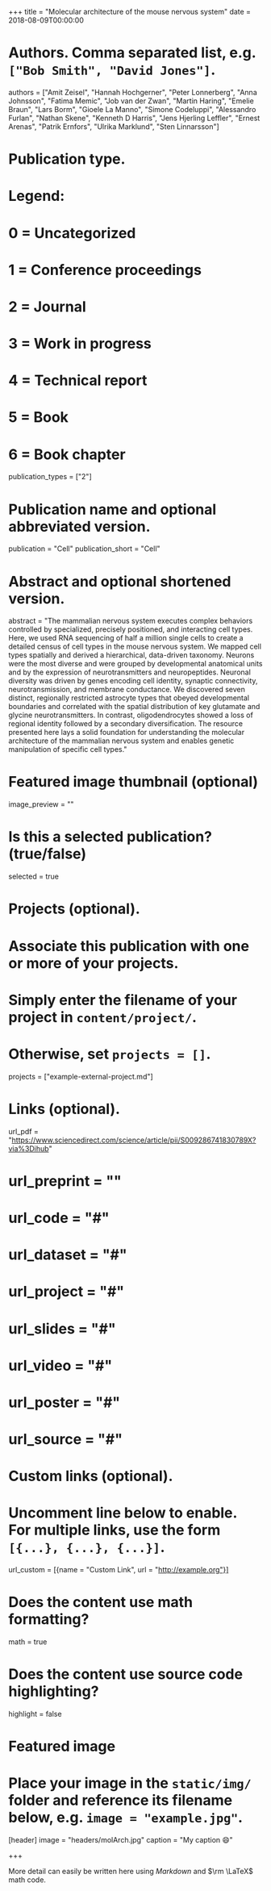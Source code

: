 +++
title = "Molecular architecture of the mouse nervous system"
date = 2018-08-09T00:00:00

# Authors. Comma separated list, e.g. `["Bob Smith", "David Jones"]`.
authors = ["Amit Zeisel", "Hannah Hochgerner", "Peter Lonnerberg", "Anna Johnsson", "Fatima Memic", "Job van der Zwan", "Martin Haring", "Emelie Braun", "Lars Borm", "Gioele La Manno", "Simone Codeluppi", "Alessandro Furlan", "Nathan Skene", "Kenneth D Harris", "Jens Hjerling Leffler", "Ernest Arenas", "Patrik Ernfors", "Ulrika Marklund", "Sten Linnarsson"]

# Publication type.
# Legend:
# 0 = Uncategorized
# 1 = Conference proceedings
# 2 = Journal
# 3 = Work in progress
# 4 = Technical report
# 5 = Book
# 6 = Book chapter
publication_types = ["2"]

# Publication name and optional abbreviated version.
publication = "Cell"
publication_short = "Cell"

# Abstract and optional shortened version.
abstract = "The mammalian nervous system executes complex behaviors controlled by specialized, precisely positioned, and interacting cell types. Here, we used RNA sequencing of half a million single cells to create a detailed census of cell types in the mouse nervous system. We mapped cell types spatially and derived a hierarchical, data-driven taxonomy. Neurons were the most diverse and were grouped by developmental anatomical units and by the expression of neurotransmitters and neuropeptides. Neuronal diversity was driven by genes encoding cell identity, synaptic connectivity, neurotransmission, and membrane conductance. We discovered seven distinct, regionally restricted astrocyte types that obeyed developmental boundaries and correlated with the spatial distribution of key glutamate and glycine neurotransmitters. In contrast, oligodendrocytes showed a loss of regional identity followed by a secondary diversification. The resource presented here lays a solid foundation for understanding the molecular architecture of the mammalian nervous system and enables genetic manipulation of specific cell types."

# Featured image thumbnail (optional)
image_preview = ""

# Is this a selected publication? (true/false)
selected = true

# Projects (optional).
#   Associate this publication with one or more of your projects.
#   Simply enter the filename of your project in `content/project/`.
#   Otherwise, set `projects = []`.
projects = ["example-external-project.md"]

# Links (optional).
url_pdf = "https://www.sciencedirect.com/science/article/pii/S009286741830789X?via%3Dihub"
# url_preprint = ""
# url_code = "#"
# url_dataset = "#"
# url_project = "#"
# url_slides = "#"
# url_video = "#"
# url_poster = "#"
# url_source = "#"

# Custom links (optional).
#   Uncomment line below to enable. For multiple links, use the form `[{...}, {...}, {...}]`.
url_custom = [{name = "Custom Link", url = "http://example.org"}]

# Does the content use math formatting?
math = true

# Does the content use source code highlighting?
highlight = false

# Featured image
# Place your image in the `static/img/` folder and reference its filename below, e.g. `image = "example.jpg"`.
[header]
image = "headers/molArch.jpg"
caption = "My caption :smile:"

+++

More detail can easily be written here using *Markdown* and $\rm \LaTeX$ math code.
